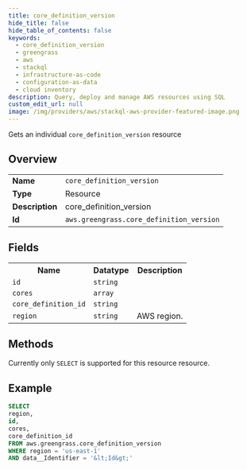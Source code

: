 ```yaml
---
title: core_definition_version
hide_title: false
hide_table_of_contents: false
keywords:
  - core_definition_version
  - greengrass
  - aws
  - stackql
  - infrastructure-as-code
  - configuration-as-data
  - cloud inventory
description: Query, deploy and manage AWS resources using SQL
custom_edit_url: null
image: /img/providers/aws/stackql-aws-provider-featured-image.png
---
```

Gets an individual <code>core_definition_version</code> resource

## Overview
<table><tbody>
<tr><td><b>Name</b></td><td><code>core_definition_version</code></td></tr>
<tr><td><b>Type</b></td><td>Resource</td></tr>
<tr><td><b>Description</b></td><td>core_definition_version</td></tr>
<tr><td><b>Id</b></td><td><code>aws.greengrass.core_definition_version</code></td></tr>
</tbody></table>

## Fields
<table><tbody>
<tr><th>Name</th><th>Datatype</th><th>Description</th></tr>
<tr><td><code>id</code></td><td><code>string</code></td><td></td></tr>
<tr><td><code>cores</code></td><td><code>array</code></td><td></td></tr>
<tr><td><code>core_definition_id</code></td><td><code>string</code></td><td></td></tr>
<tr><td><code>region</code></td><td><code>string</code></td><td>AWS region.</td></tr>

</tbody></table>

## Methods
Currently only <code>SELECT</code> is supported for this resource resource.





## Example
```sql
SELECT
region,
id,
cores,
core_definition_id
FROM aws.greengrass.core_definition_version
WHERE region = 'us-east-1'
AND data__Identifier = '&lt;Id&gt;'
```
